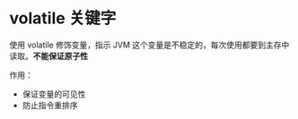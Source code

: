 # volatile 关键字

使用 volatile 修饰变量，指示 JVM 这个变量是不稳定的，每次使用都要到主存中读取。**不能保证原子性**

作用：

* 保证变量的可见性
* 防止指令重排序
